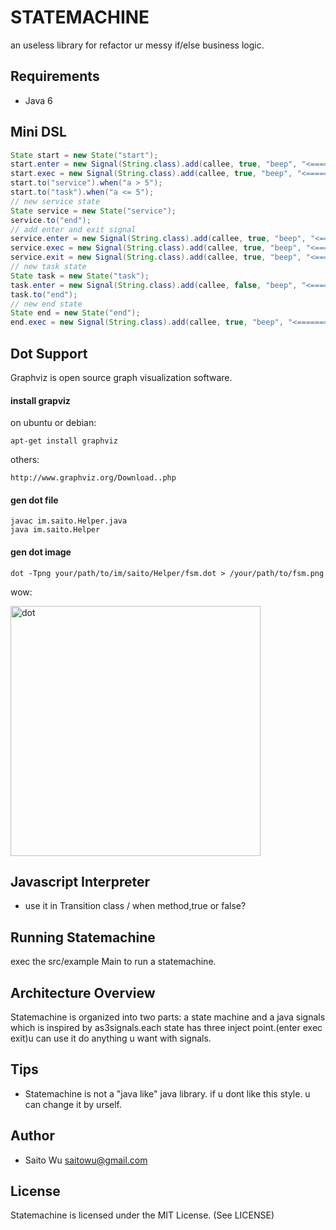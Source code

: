 STATEMACHINE
============

an useless library for refactor ur messy if/else business logic.

Requirements
------------

 * Java 6

Mini DSL
--------

```java
State start = new State("start");
start.enter = new Signal(String.class).add(callee, true, "beep", "<============= start enter helloWorld ===============>");
start.exec = new Signal(String.class).add(callee, true, "beep", "<============= i am in start state ===============>");
start.to("service").when("a > 5");
start.to("task").when("a <= 5");
// new service state
State service = new State("service");
service.to("end");
// add enter and exit signal
service.enter = new Signal(String.class).add(callee, true, "beep", "<============= service enter helloWorld ===============>");
service.exec = new Signal(String.class).add(callee, true, "beep", "<============= i am in service state ===============>");
service.exit = new Signal(String.class).add(callee, true, "beep", "<============= service exit byeWorld ===============>");
// new task state
State task = new State("task");
task.enter = new Signal(String.class).add(callee, false, "beep", "<============= task enter helloWorld ===============>");
task.to("end");
// new end state
State end = new State("end");
end.exec = new Signal(String.class).add(callee, true, "beep", "<============= i am in end state ===============>");
```

Dot Support
-----------

Graphviz is open source graph visualization software.

#### install grapviz

on ubuntu or debian:

    apt-get install graphviz 

others:

    http://www.graphviz.org/Download..php

#### gen dot file

    javac im.saito.Helper.java
    java im.saito.Helper

#### gen dot image

    dot -Tpng your/path/to/im/saito/Helper/fsm.dot > /your/path/to/fsm.png

wow:

<img src="http://dl.iteye.com/upload/picture/pic/91595/bbb57a3f-6bb7-3a81-9586-539821d046cf.png" width="400" alt="dot" />

Javascript Interpreter
----------------------

 * use it in Transition class / when method,true or false?

Running Statemachine
--------------------

 exec the src/example Main to run a statemachine.

Architecture Overview
---------------------

Statemachine is organized into two parts: a state machine and a java signals which is inspired by as3signals.each state has three inject point.(enter exec exit)u can use it do anything u want with signals.

Tips
----

 * Statemachine is not a "java like" java library. if u dont like this style. u can change it by urself.

Author
------------

 * Saito Wu <saitowu@gmail.com>

License
-------

Statemachine is licensed under the MIT License. (See LICENSE)

